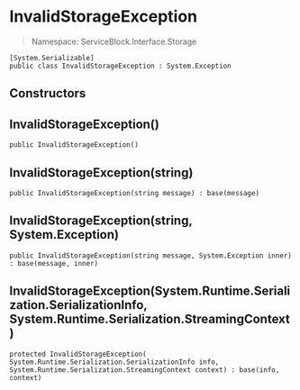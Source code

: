 InvalidStorageException
======
> Namespace: ServiceBlock.Interface.Storage



```
[System.Serializable]
public class InvalidStorageException : System.Exception
```

## Constructors

InvalidStorageException()
------


```
public InvalidStorageException()
```




InvalidStorageException(string)
------


```
public InvalidStorageException(string message) : base(message)
```




InvalidStorageException(string, System.Exception)
------


```
public InvalidStorageException(string message, System.Exception inner) : base(message, inner)
```




InvalidStorageException(System.Runtime.Serialization.SerializationInfo, System.Runtime.Serialization.StreamingContext)
------


```
protected InvalidStorageException(
System.Runtime.Serialization.SerializationInfo info,
System.Runtime.Serialization.StreamingContext context) : base(info, context)
```





